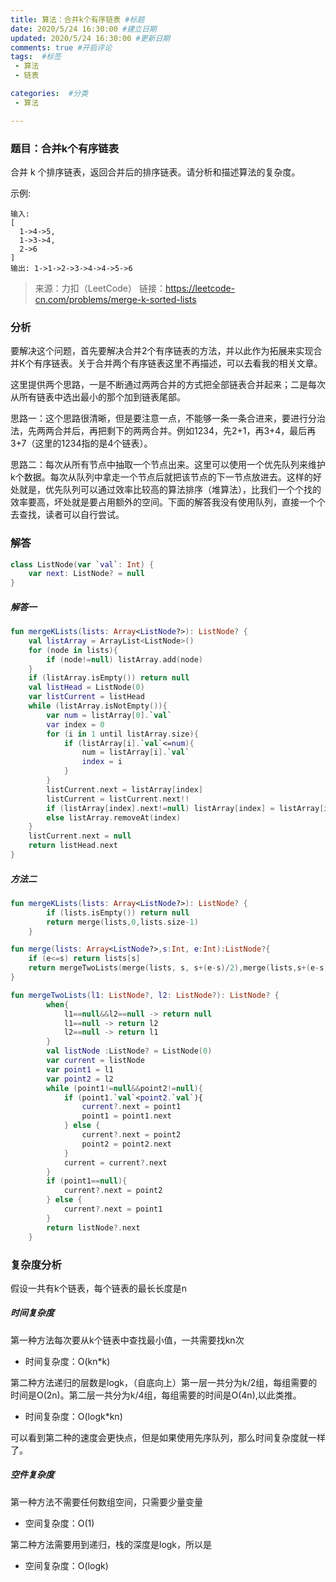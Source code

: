 ```yaml
---
title: 算法：合并k个有序链表 #标题
date: 2020/5/24 16:30:00 #建立日期
updated: 2020/5/24 16:30:00 #更新日期
comments: true #开启评论
tags:  #标签
 - 算法 
 - 链表

categories:  #分类
 - 算法

---
```


### 题目：合并k个有序链表

合并 k 个排序链表，返回合并后的排序链表。请分析和描述算法的复杂度。

示例:

```
输入:
[
  1->4->5,
  1->3->4,
  2->6
]
输出: 1->1->2->3->4->4->5->6
```

> 来源：力扣（LeetCode）
> 链接：https://leetcode-cn.com/problems/merge-k-sorted-lists

### 分析

要解决这个问题，首先要解决合并2个有序链表的方法，并以此作为拓展来实现合并K个有序链表。关于合并两个有序链表这里不再描述，可以去看我的相关文章。

这里提供两个思路，一是不断通过两两合并的方式把全部链表合并起来；二是每次从所有链表中选出最小的那个加到链表尾部。

思路一：这个思路很清晰，但是要注意一点，不能够一条一条合进来，要进行分治法，先两两合并后，再把剩下的两两合并。例如1234，先2+1，再3+4，最后再3+7（这里的1234指的是4个链表）。

思路二：每次从所有节点中抽取一个节点出来。这里可以使用一个优先队列来维护k个数据。每次从队列中拿走一个节点后就把该节点的下一节点放进去。这样的好处就是，优先队列可以通过效率比较高的算法排序（堆算法），比我们一个个找的效率要高，坏处就是要占用额外的空间。下面的解答我没有使用队列，直接一个个去查找，读者可以自行尝试。

### 解答

```kotlin
class ListNode(var `val`: Int) {
    var next: ListNode? = null
}
```



##### 解答一

```kotlin
fun mergeKLists(lists: Array<ListNode?>): ListNode? {
    val listArray = ArrayList<ListNode>()
    for (node in lists){
        if (node!=null) listArray.add(node)
    }
    if (listArray.isEmpty()) return null
    val listHead = ListNode(0)
    var listCurrent = listHead
    while (listArray.isNotEmpty()){
        var num = listArray[0].`val`
        var index = 0
        for (i in 1 until listArray.size){
            if (listArray[i].`val`<=num){
                num = listArray[i].`val`
                index = i
            }
        }
        listCurrent.next = listArray[index]
        listCurrent = listCurrent.next!!
        if (listArray[index].next!=null) listArray[index] = listArray[index].next!!
        else listArray.removeAt(index)
    }
    listCurrent.next = null
    return listHead.next
}
```

##### 方法二

```kotlin
fun mergeKLists(lists: Array<ListNode?>): ListNode? {
        if (lists.isEmpty()) return null
        return merge(lists,0,lists.size-1)
    }

fun merge(lists: Array<ListNode?>,s:Int, e:Int):ListNode?{
    if (e<=s) return lists[s]
    return mergeTwoLists(merge(lists, s, s+(e-s)/2),merge(lists,s+(e-s)/2+1,e))
}

fun mergeTwoLists(l1: ListNode?, l2: ListNode?): ListNode? {
        when{
            l1==null&&l2==null -> return null
            l1==null -> return l2
            l2==null -> return l1
        }
        val listNode :ListNode? = ListNode(0)
        var current = listNode
        var point1 = l1
        var point2 = l2
        while (point1!=null&&point2!=null){
            if (point1.`val`<point2.`val`){
                current?.next = point1
                point1 = point1.next
            } else {
                current?.next = point2
                point2 = point2.next
            }
            current = current?.next
        }
        if (point1==null){
            current?.next = point2
        } else {
            current?.next = point1
        }
        return listNode?.next
    }
```



### 复杂度分析

假设一共有k个链表，每个链表的最长长度是n

##### 时间复杂度

第一种方法每次要从k个链表中查找最小值，一共需要找kn次

- 时间复杂度：O(kn*k)

第二种方法递归的层数是logk，（自底向上）第一层一共分为k/2组，每组需要的时间是O(2n)。第二层一共分为k/4组，每组需要的时间是O(4n),以此类推。

- 时间复杂度：O(logk*kn)

可以看到第二种的速度会更快点，但是如果使用先序队列，那么时间复杂度就一样了。

##### 空件复杂度

第一种方法不需要任何数组空间，只需要少量变量

- 空间复杂度：O(1)

第二种方法需要用到递归，栈的深度是logk，所以是

- 空间复杂度：O(logk)
